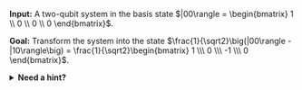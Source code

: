 **Input:** A two-qubit system in the basis state $|00\rangle = \begin{bmatrix} 1 \\ 0 \\ 0 \\ 0 \end{bmatrix}$.

**Goal:** Transform the system into the state $\frac{1}{\sqrt2}\big(|00\rangle - |10\rangle\big) = \frac{1}{\sqrt2}\begin{bmatrix} 1 \\\ 0 \\\ -1 \\\ 0 \end{bmatrix}$.

<details>
    <summary><b>Need a hint?</b></summary>
    Represent the target state as a tensor product $\frac{1}{\sqrt2}\big(|0\rangle - |1\rangle\big) \otimes |0\rangle = \frac{1}{\sqrt2}\begin{bmatrix} 1 \\\ -1 \end{bmatrix} \otimes \begin{bmatrix} 1 \\\ 0 \end{bmatrix}$.
</details>
